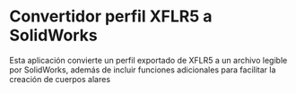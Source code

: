 # Convertidor perfil XFLR5 a SolidWorks
 Esta aplicación convierte un perfil exportado de XFLR5 a un archivo legible por SolidWorks, además de incluir funciones adicionales para facilitar la creación de cuerpos alares
